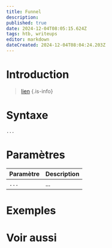 ```yaml
---
title: Funnel
description: 
published: true
date: 2024-12-04T08:05:15.624Z
tags: htb, writeups
editor: markdown
dateCreated: 2024-12-04T08:04:24.203Z
---
```


# Introduction

>  [lien](https://leo-mathy.fr)
{.is-info}

# Syntaxe

`...`

# Paramètres

| Paramètre | Description |
| --------- | ----------- |
| `...`     | ...         |

# Exemples

# Voir aussi
